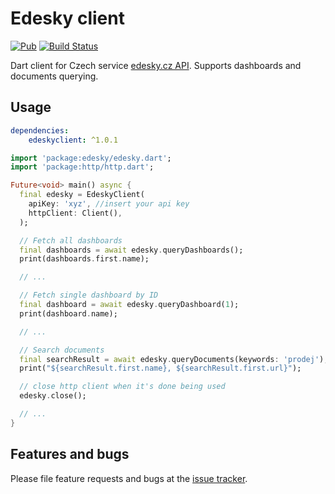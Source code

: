 # Edesky client

[![Pub](https://img.shields.io/pub/v/edeskyclient.svg?style=flat-square)](https://pub.dartlang.org/packages/edeskyclient)
[![Build Status](https://travis-ci.com/janstol/edeskyclient_dart.svg?branch=master)](https://travis-ci.com/janstol/edeskyclient_dart)

Dart client for Czech service [edesky.cz API](https://edesky.cz/api). Supports dashboards and documents querying.

## Usage

```yaml
dependencies:
    edeskyclient: ^1.0.1

```

```dart
import 'package:edesky/edesky.dart';
import 'package:http/http.dart';

Future<void> main() async {
  final edesky = EdeskyClient(
    apiKey: 'xyz', //insert your api key
    httpClient: Client(),
  );

  // Fetch all dashboards
  final dashboards = await edesky.queryDashboards();
  print(dashboards.first.name);

  // ...

  // Fetch single dashboard by ID
  final dashboard = await edesky.queryDashboard(1);
  print(dashboard.name);

  // ...

  // Search documents
  final searchResult = await edesky.queryDocuments(keywords: 'prodej');
  print("${searchResult.first.name}, ${searchResult.first.url}");

  // close http client when it's done being used
  edesky.close();

  // ...
}
```

## Features and bugs

Please file feature requests and bugs at the [issue tracker][tracker].

[tracker]: https://github.com/janstol/edeskyclient_dart/issues

